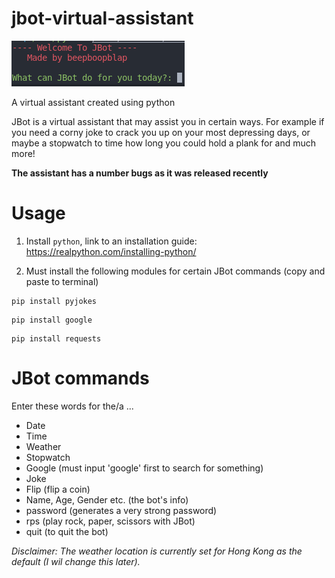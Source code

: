 # jbot-virtual-assistant

![preview picture for the assistant](preview.jpg)

A virtual assistant created using python

JBot is a virtual assistant that may assist you in certain ways. For example if you need a corny joke to crack you up on your most depressing days, or maybe a stopwatch to time how long you could hold a plank for and much more! 

**The assistant has a number bugs as it was released recently** 

# Usage

1. Install ```python```, link to an installation guide: https://realpython.com/installing-python/

2. Must install the following modules for certain JBot commands (copy and paste to terminal)

```
pip install pyjokes
```
```
pip install google
```
```
pip install requests
```

# JBot commands

Enter these words for the/a ...

- Date
- Time
- Weather
- Stopwatch
- Google (must input 'google' first to search for something)
- Joke 
- Flip (flip a coin)
- Name, Age, Gender etc. (the bot's info)
- password (generates a very strong password)
- rps (play rock, paper, scissors with JBot)
- quit (to quit the bot)


*Disclaimer: The weather location is currently set for Hong Kong as the default (I wil change this later).*
